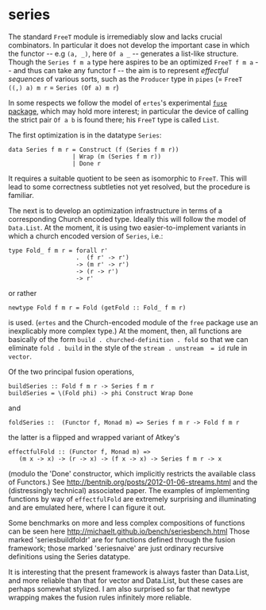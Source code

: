 series
======

The standard `FreeT` module is irremediably slow and lacks
crucial combinators. In particular it does not develop the
important case in which the functor -- e.g `(a, _)`, here
`Of a _` -- generates a list-like structure. Though the
`Series f m a` type here aspires to be an optimized
`FreeT f m a` -- and thus can take any functor f -- the aim is to
represent *effectful sequences* of various sorts, such as the
`Producer` type in `pipes` (= `FreeT ((,) a) m r` =
`Series (Of a) m r`)

In some respects we follow the model of `ertes`'s experimental
[`fuse` package](http://hub.darcs.net/ertes/fuse), which may hold
more interest; in particular the device of calling the strict
pair `Of a b` is found there; his `FreeT` type is called `List`.

The first optimization is in the datatype `Series`:

    data Series f m r = Construct (f (Series f m r))
                      | Wrap (m (Series f m r))
                      | Done r

It requires a suitable quotient to be seen as isomorphic to
`FreeT`. This will lead to some correctness subtleties not yet
resolved, but the procedure is familiar.

The next is to develop an optimization infrastructure in terms of
a corresponding Church encoded type. Ideally this will follow the
model of `Data.List`. At the moment, it is using two
easier-to-implement variants in which a church encoded version of
`Series`, i.e.:

    type Fold_ f m r = forall r'
                       .  (f r' -> r') 
                       -> (m r' -> r')
                       -> (r -> r') 
                       -> r'

or rather

    newtype Fold f m r = Fold (getFold :: Fold_ f m r)

is used. (`ertes` and the Church-encoded module of the `free`
package use an inexplicably more complex type.) At the moment,
then, all functions are basically of the form
`build . churched-definition . fold` so that we can eliminate
`fold . build` in the style of the `stream . unstream  = id` rule
in `vector`.

Of the two principal fusion operations,

    buildSeries :: Fold f m r -> Series f m r 
    buildSeries = \(Fold phi) -> phi Construct Wrap Done

and

    foldSeries ::  (Functor f, Monad m) => Series f m r -> Fold f m r

the latter is a flipped and wrapped variant of Atkey's

    effectfulFold :: (Functor f, Monad m) =>
       (m x -> x) -> (r -> x) -> (f x -> x) -> Series f m r -> x
       

(modulo the 'Done' constructor, which implicitly restricts the
available class of Functors.) See
http://bentnib.org/posts/2012-01-06-streams.html and the (distressingly
technical) associated paper. The examples of implementing
functions by way of `effectfulFold` are extremely surprising and
illuminating and are emulated here, where I can figure it out.

Some benchmarks on more and less complex compositions of
functions can be seen here
http://michaelt.github.io/bench/seriesbench.html Those marked
'seriesbuildfoldr' are for functions defined through the fusion
framework; those marked 'seriesnaive' are just ordinary recursive
definitions using the Series datatype.

It is interesting that the present framework is always faster
than Data.List, and more reliable than that for vector and
Data.List, but these cases are perhaps somewhat stylized. I am
also surprised so far that newtype wrapping makes the fusion
rules infinitely more reliable.
